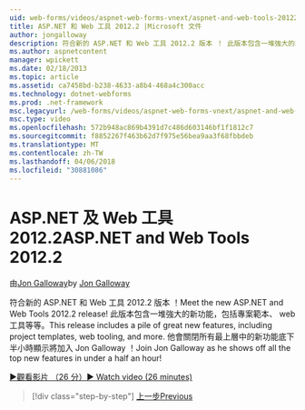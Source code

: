 ```yaml
---
uid: web-forms/videos/aspnet-web-forms-vnext/aspnet-and-web-tools-20122
title: ASP.NET 和 Web 工具 2012.2 |Microsoft 文件
author: jongalloway
description: 符合新的 ASP.NET 和 Web 工具 2012.2 版本 ！ 此版本包含一堆強大的新功能，包括專案範本、 web 工具等等。 羅...
ms.author: aspnetcontent
manager: wpickett
ms.date: 02/18/2013
ms.topic: article
ms.assetid: ca7458bd-b238-4633-a8b4-468a4c300acc
ms.technology: dotnet-webforms
ms.prod: .net-framework
msc.legacyurl: /web-forms/videos/aspnet-web-forms-vnext/aspnet-and-web-tools-20122
msc.type: video
ms.openlocfilehash: 572b948ac869b4391d7c486d603146bf1f1812c7
ms.sourcegitcommit: f8852267f463b62d7f975e56bea9aa3f68fbbdeb
ms.translationtype: MT
ms.contentlocale: zh-TW
ms.lasthandoff: 04/06/2018
ms.locfileid: "30881086"
---
```

<a name="aspnet-and-web-tools-20122"></a><span data-ttu-id="d34fc-105">ASP.NET 及 Web 工具 2012.2</span><span class="sxs-lookup"><span data-stu-id="d34fc-105">ASP.NET and Web Tools 2012.2</span></span>
====================
<span data-ttu-id="d34fc-106">由[Jon Galloway](https://github.com/jongalloway)</span><span class="sxs-lookup"><span data-stu-id="d34fc-106">by [Jon Galloway](https://github.com/jongalloway)</span></span>

<span data-ttu-id="d34fc-107">符合新的 ASP.NET 和 Web 工具 2012.2 版本 ！</span><span class="sxs-lookup"><span data-stu-id="d34fc-107">Meet the new ASP.NET and Web Tools 2012.2 release!</span></span> <span data-ttu-id="d34fc-108">此版本包含一堆強大的新功能，包括專案範本、 web 工具等等。</span><span class="sxs-lookup"><span data-stu-id="d34fc-108">This release includes a pile of great new features, including project templates, web tooling, and more.</span></span> <span data-ttu-id="d34fc-109">他會關閉所有最上層中的新功能底下半小時顯示將加入 Jon Galloway ！</span><span class="sxs-lookup"><span data-stu-id="d34fc-109">Join Jon Galloway as he shows off all the top new features in under a half an hour!</span></span>

[<span data-ttu-id="d34fc-110">&#9654;觀看影片 （26 分）</span><span class="sxs-lookup"><span data-stu-id="d34fc-110">&#9654; Watch video (26 minutes)</span></span>](https://channel9.msdn.com/Blogs/ASP-NET-Site-Videos/aspnet-and-web-tools-20122)

> [!div class="step-by-step"]
> [<span data-ttu-id="d34fc-111">上一步</span><span class="sxs-lookup"><span data-stu-id="d34fc-111">Previous</span></span>](getting-started-with-the-next-version-of-aspnet.md)
